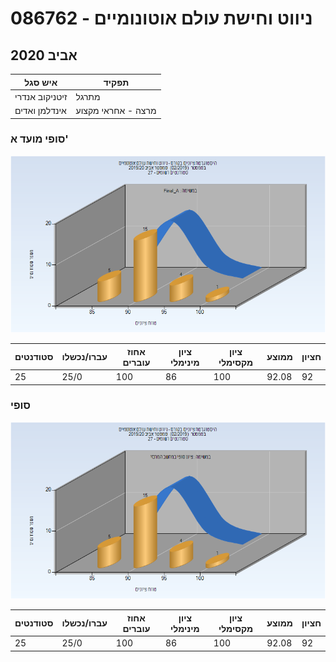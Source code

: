 # 086762 - ניווט וחישת עולם אוטונומיים

## אביב 2020

| איש סגל | תפקיד |
| ---- | ---- |
| זיטניקוב אנדרי | מתרגל |
| אינדלמן ואדים | מרצה - אחראי מקצוע |

### סופי מועד א'

![201902 Final_A](201902/Final_A.png)

| סטודנטים | עברו/נכשלו | אחוז עוברים | ציון מינימלי | ציון מקסימלי | ממוצע | חציון |
| ---- | ---- | ---- | ---- | ---- | ---- | ---- |
| 25 | 25/0 | 100 | 86 | 100 | 92.08 | 92 |

### סופי

![201902 Finals](201902/Finals.png)

| סטודנטים | עברו/נכשלו | אחוז עוברים | ציון מינימלי | ציון מקסימלי | ממוצע | חציון |
| ---- | ---- | ---- | ---- | ---- | ---- | ---- |
| 25 | 25/0 | 100 | 86 | 100 | 92.08 | 92 |

